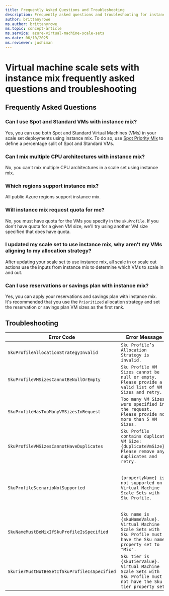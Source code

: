 ```yaml
---
title: Frequently Asked Questions and Troubleshooting
description: Frequently asked questions and troubleshooting for instance mix on virtual machine scale sets. 
author: brittanyrowe 
ms.author: brittanyrowe
ms.topic: concept-article
ms.service: azure-virtual-machine-scale-sets
ms.date: 06/10/2025
ms.reviewer: jushiman
---
```


# Virtual machine scale sets with instance mix frequently asked questions and troubleshooting

## Frequently Asked Questions
### Can I use Spot and Standard VMs with instance mix?
Yes, you can use both Spot and Standard Virtual Machines (VMs) in your scale set deployments using instance mix. To do so, use [Spot Priority Mix](./spot-priority-mix.md) to define a percentage split of Spot and Standard VMs. 

### Can I mix multiple CPU architectures with instance mix?
No, you can't mix multiple CPU architectures in a scale set using instance mix.

### Which regions support instance mix?
All public Azure regions support instance mix.

### Will instance mix request quota for me?
No, you must have quota for the VMs you specify in the `skuProfile`. If you don't have quota for a given VM size, we'll try using another VM size specified that does have quota.

### I updated my scale set to use instance mix, why aren't my VMs aligning to my allocation strategy?
After updating your scale set to use instance mix, all scale in or scale out actions use the inputs from instance mix to determine which VMs to scale in and out. 

### Can I use reservations or savings plan with instance mix?
Yes, you can apply your reservations and savings plan with instance mix. It's recommended that you use the `Prioritized` allocation strategy and set the reservation or savings plan VM sizes as the first rank.

## Troubleshooting
| Error Code                                 | Error Message                                                                                                        | Troubleshooting options                                                                                                                                                                                                                                                                                              |
| ------------------------------------------ | -------------------------------------------------------------------------------------------------------------------- | -------------------------------------------------------------------------------------------------------------------------------------------------------------------------------------------------------------------------------------------------------------------------------------------------------------------- |
| `SkuProfileAllocationStrategyInvalid`        | `Sku Profile’s Allocation Strategy is invalid.`                                                                        | Ensure that you're using `CapacityOptimized`, `Prioritized`, or `LowestPrice` as the `allocationStrategy`                                                                                                                                                                                                                     |
| `SkuProfileVMSizesCannotBeNullOrEmpty`       | `Sku Profile VM Sizes cannot be null or empty. Please provide a valid list of VM Sizes and retry.`                     | Provide at least one VM size in the `skuProfile`.                                                                                                                                                                                                                                                                    |
| `SkuProfileHasTooManyVMSizesInRequest`       | `Too many VM Sizes were specified in the request. Please provide no more than 5 VM Sizes.`                             | At this time, you can specify up to five VM sizes with instance mix.                                                                                                                                                                                                                                                 |
| `SkuProfileVMSizesCannotHaveDuplicates`      | `Sku Profile contains duplicate VM Size: {duplicateVmSize}. Please remove any duplicates and retry.`                   | Check the VM SKUs listed in the `skuProfile` and remove the duplicate VM size.                                                                                                                                                                                                                                       |
| `SkuProfileScenarioNotSupported`             | `{propertyName} is not supported on Virtual Machine Scale Sets with Sku Profile.`                                       | Instance mix doesn’t support certain scenarios today, like Azure Dedicated Host (`properties.hostGroup`), Capacity Reservations (`properties.virtualMachineProfile.capacityReservation`), and StandbyPools (`properties.standbyPoolProfile`). Adjust the template to ensure you’re not using unsupported properties. |
| `SkuNameMustBeMixIfSkuProfileIsSpecified`    | `Sku name is {skuNameValue}. Virtual Machine Scale Sets with Sku Profile must have the Sku name property set to "Mix".` | Ensure that the `sku.name property` is set to `"Mix"`.                                                                                                                                                                                                                                                               |
| `SkuTierMustNotBeSetIfSkuProfileIsSpecified` | `Sku tier is {skuTierValue}. Virtual Machine Scale Sets with Sku Profile must not have the Sku tier property set.`     | `sku.tier` is an optional property for scale sets. With instance mix, `sku.tier` must be set to `null` or not specified.                                                                                                                                                                                             |
